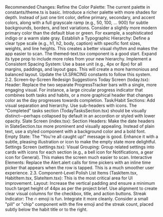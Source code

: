 Recommended Changes:
Refine the Color Palette: The current palette in constants/theme.ts is basic.
Introduce a richer palette with more shades for depth. Instead of just one tint color, define primary, secondary, and accent colors, along with a full grayscale ramp (e.g., 50, 100, ... 900) for subtle backgrounds, borders, and text variations.
Consider a slightly more modern primary color than the default blue or green. For example, a sophisticated indigo or a warm slate gray.
Establish a Typographic Hierarchy:
Define a clear type scale (e.g., h1, h2, body, caption) with specific font sizes, weights, and line heights. This creates a better visual rhythm and makes the app easier to scan.
The themed-text.tsx component is a good start. Expand its type prop to include more roles from your new hierarchy.
Implement a Consistent Spacing System: Use a base unit (e.g., 4px or 8px) for all margins, paddings, and layout gaps. This will create a more harmonious and balanced layout. Update the UI.SPACING constants to follow this system.
2.2. Screen-by-Screen Redesign Suggestions
Today Screen (today.tsx):
Header: Replace the two separate ProgressTracker bars with a single, more engaging visual. For instance, a large circular progress indicator that combines both tasks and habits, or a more graphical header that changes color as the day progresses towards completion.
Task/Habit Sections: Add visual separation and hierarchy. Use sub-headers with icons. The "Completed" tasks section (TodayTasksSection.tsx) should be visually distinct—perhaps collapsed by default in an accordion or styled with lower opacity.
Slate Screen (index.tsx):
Section Headers: Make the date headers in SlateSection.tsx more prominent and visually appealing. Instead of plain text, use a styled component with a background color and a bold font.
Empty State: The "You're all caught up!" message is good. Enhance it with a subtle, pleasing illustration or icon to make the empty state more delightful.
Settings Screen (settings.tsx):
Visual Grouping: Group related settings into cards with icons for each section (e.g., a bell icon for Notifications, a gear icon for General). This makes the screen much easier to scan.
Interactive Elements: Replace the Alert.alert calls for time pickers with an inline time picker that appears when the row is tapped. This is a much smoother user experience.
2.3. Component-Level Polish
List Items (TaskItem.tsx, HabitItem.tsx, SlateItem.tsx): This is the most critical area for UI improvement.
Layout: Increase the vertical padding and ensure a minimum touch target height of 44px as per the project brief. Use alignment to create clear visual columns for the checkbox, title, and action buttons.
Streak Indicator: The 🔥 emoji is fun. Integrate it more cleanly. Consider a small "pill" or "chip" component with the fire emoji and the streak count, placed subtly below the habit title or to the right.
